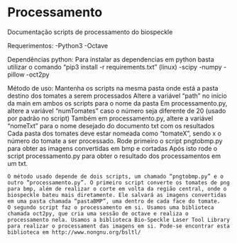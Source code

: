 # Processamento
Documentação scripts de processamento do biospeckle

Requerimentos:
	-Python3
	-Octave 

Dependências python:
Para instalar as dependencias em python basta utilizar o comando “pip3 install -r requirements.txt”  (linux)
	-scipy
	-numpy
	-pillow
	-oct2py


Método de uso:
Mantenha os scripts na mesma pasta onde está a pasta destino dos tomates a serem processados
Altere a variável “path” no início da main em ambos os scripts para o nome da pasta
Em processamento.py, altere a variável “numTomates” caso o número seja diferente de 20 (usado por padrão no script)
Também em processamento.py, altere a variável “nomeTxt” para o nome desejado do documento txt com os resultados
Cada pasta dos tomates deve estar nomeada como “tomateX”, sendo x o número do tomate a ser processado.
Rode primeiro o script pngtobmp.py para obter as imagens convertidas em bmp e cortadas
Após isto rode o script processamento.py para obter o resultado dos processamentos em um txt.

	O método usado depende de dois scripts, um chamado “pngtobmp.py” e o outro “processamento.py”. O primeiro script converte os tomates de png para bmp, além de realizar o corte em volta da região central, onde o biospeckle bateu mais diretamente. Ele salvará as imagens convertidas em uma pasta chamada “pastaBMP”, uma dentro de cada face do tomate.
	O segundo script faz o processamento em si. Usamos uma biblioteca chamada oct2py, que cria uma sessão de octave e realiza o processamento nela. Usamos a biblioteca Bio-Speckle Laser Tool Library para realizar o processament das imagens em si. Pode-se encontrar esta biblioteca em http://www.nongnu.org/bsltl/
